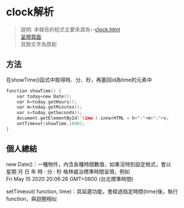 # clock解析
> 說明: 本報告的程式主要來源為--[clock.html](https://github.com/ccccourse/wp/blob/master/code/05-js/clock.html)  
[呈現頁面](https://ccccourse.github.io/wp/code/05-js/clock.html)  
>其餘文字為原創   
## 方法 
在showTime()函式中取得時、分、秒，再塞回id為time的元素中    
```c
function showTime() {
    var today=new Date();
    var h=today.getHours();
    var m=today.getMinutes();
    var s=today.getSeconds();
    document.getElementById('time').innerHTML = h+":"+m+":"+s;
    setTimeout(showTime,1000);
}
```
## 個人總結

new Date()：一種物件，內含各種時間數值，如果沒特別設定格式，會以  
星期 月  日  年  時 : 分 : 秒 格林威治標準時間呈現，例如  
Fri May 15 2020 20:06:26 GMT+0800 (台北標準時間)  

setTimeout( function, time)：具延遲功能，會經過指定時間(time)後，執行function，與迴圈相似
